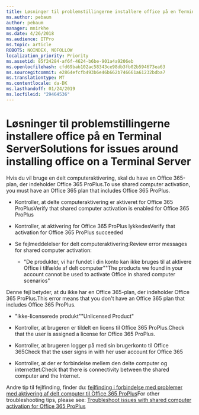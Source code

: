 ```yaml
---
title: Løsninger til problemstillingerne installere office på en Terminal Server
ms.author: pebaum
author: pebaum
manager: mnirkhe
ms.date: 4/26/2018
ms.audience: ITPro
ms.topic: article
ROBOTS: NOINDEX, NOFOLLOW
localization_priority: Priority
ms.assetid: 85f24284-af6f-4624-b6be-901a4a9206eb
ms.openlocfilehash: cfd69bab102ac58343ce98db3fb02b594673ea63
ms.sourcegitcommit: e2864efcfb493b6e46b662b746661a61232bdba7
ms.translationtype: MT
ms.contentlocale: da-DK
ms.lasthandoff: 01/24/2019
ms.locfileid: "29464536"
---
```

# <a name="solutions-for-issues-around-installing-office-on-a-terminal-server"></a><span data-ttu-id="a8d85-102">Løsninger til problemstillingerne installere office på en Terminal Server</span><span class="sxs-lookup"><span data-stu-id="a8d85-102">Solutions for issues around installing office on a Terminal Server</span></span>

<span data-ttu-id="a8d85-103">Hvis du vil bruge en delt computeraktivering, skal du have en Office 365-plan, der indeholder Office 365 ProPlus.</span><span class="sxs-lookup"><span data-stu-id="a8d85-103">To use shared computer activation, you must have an Office 365 plan that includes Office 365 ProPlus.</span></span>
  
- <span data-ttu-id="a8d85-104">Kontroller, at delte computeraktivering er aktiveret for Office 365 ProPlus</span><span class="sxs-lookup"><span data-stu-id="a8d85-104">Verify that shared computer activation is enabled for Office 365 ProPlus</span></span>
    
- <span data-ttu-id="a8d85-105">Kontroller, at aktivering for Office 365 ProPlus lykkedes</span><span class="sxs-lookup"><span data-stu-id="a8d85-105">Verify that activation for Office 365 ProPlus succeeded</span></span>
    
- <span data-ttu-id="a8d85-106">Se fejlmeddelelser for delt computeraktivering:</span><span class="sxs-lookup"><span data-stu-id="a8d85-106">Review error messages for shared computer activation:</span></span>
    
  - <span data-ttu-id="a8d85-107">"De produkter, vi har fundet i din konto kan ikke bruges til at aktivere Office i tilfælde af delt computer"</span><span class="sxs-lookup"><span data-stu-id="a8d85-107">"The products we found in your account cannot be used to activate Office in shared computer scenarios"</span></span>
  
<span data-ttu-id="a8d85-108">Denne fejl betyder, at du ikke har en Office 365-plan, der indeholder Office 365 ProPlus.</span><span class="sxs-lookup"><span data-stu-id="a8d85-108">This error means that you don't have an Office 365 plan that includes Office 365 ProPlus.</span></span>
    
  - <span data-ttu-id="a8d85-109">"Ikke-licenserede produkt"</span><span class="sxs-lookup"><span data-stu-id="a8d85-109">"Unlicensed Product"</span></span>
    
  - <span data-ttu-id="a8d85-110">Kontroller, at brugeren er tildelt en licens til Office 365 ProPlus.</span><span class="sxs-lookup"><span data-stu-id="a8d85-110">Check that the user is assigned a license for Office 365 ProPlus.</span></span>
    
  - <span data-ttu-id="a8d85-111">Kontroller, at brugeren logger på med sin brugerkonto til Office 365</span><span class="sxs-lookup"><span data-stu-id="a8d85-111">Check that the user signs in with her user account for Office 365</span></span>
    
  - <span data-ttu-id="a8d85-112">Kontroller, at der er forbindelse mellem den delte computer og internettet.</span><span class="sxs-lookup"><span data-stu-id="a8d85-112">Check that there is connectivity between the shared computer and the Internet.</span></span>
    
<span data-ttu-id="a8d85-113">Andre tip til fejlfinding, finder du: [fejlfinding i forbindelse med problemer med aktivering af delt computer til Office 365 ProPlus](https://docs.microsoft.com/DeployOffice/troubleshoot-issues-with-shared-computer-activation-for-office-365-proplus)</span><span class="sxs-lookup"><span data-stu-id="a8d85-113">For other troubleshooting tips, please see: [Troubleshoot issues with shared computer activation for Office 365 ProPlus](https://docs.microsoft.com/DeployOffice/troubleshoot-issues-with-shared-computer-activation-for-office-365-proplus)</span></span>
  

